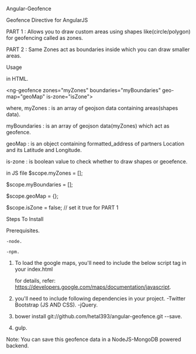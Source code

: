 Angular-Geofence

Geofence Directive for AngularJS

PART 1 : Allows you to draw custom areas using shapes like(circle/polygon) for geofencing called as zones.

PART 2 : Same Zones act as boundaries inside which you can draw smaller areas.

Usage

in HTML.

\<ng-geofence zones="myZones" boundaries="myBoundaries" geo-map="geoMap" is-zone="isZone"></ng-geofence>

where,
myZones : is an array of geojson data containing areas(shapes data).

myBoundaries : is an array of geojson data(myZones) which act as geofence.

geoMap : is an object containing formatted_address of partners Location and its Latitude and Longitude.

is-zone : is boolean value to check whether to draw shapes or geoefence.

in JS file
$scope.myZones = [];

$scope.myBoundaries = [];

$scope.geoMap = {};

$scope.isZone = false; // set it true for PART 1

Steps To Install

Prerequisites.

	-node.
	
	-npm.

1) To load the google maps, you'll need to include the below script tag in your index.html
	<script src="https://maps.googleapis.com/maps/api/js?key=YOUR_API_KEY&libraries=drawing,places"></script>
	for details, refer: https://developers.google.com/maps/documentation/javascript.

2) you'll need to include following dependencies in your project.
	-Twitter Bootstrap (JS AND CSS).
	-jQuery.

3) bower install git://github.com/hetal393/angular-geofence.git --save.

4) gulp.


Note: You can save this geofence data in a NodeJS-MongoDB powered backend.
